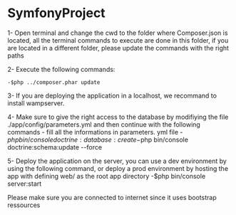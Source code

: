# SymfonyProject
 1- Open terminal and change the cwd to the folder where Composer.json is located, all the terminal commands to execute are done in this folder, if you are located in a different folder, please update the commands with the right paths

 2- Execute the following commands:
 
    -$php ../composer.phar update

 3- If you are deploying the application in a localhost, we recommand to install wampserver. 

 4- Make sure to give the right access to the database by modifiying the file ./app/config/parameters.yml and then continue with the following commands - fill all the informations in parameters. yml file
    -$php bin/console doctrine:database:create
    -$php bin/console doctrine:schema:update --force
    
 5- Deploy the application on the server, you can use a dev environment by using the following command, or deploy a prod environment by hosting the app with defining web/ as the root app directory
	-$php bin/console server:start

	
Please make sure you are connected to internet since it uses bootstrap ressources
